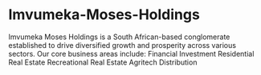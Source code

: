 # Imvumeka-Moses-Holdings
Imvumeka Moses Holdings is a South African-based conglomerate established to drive diversified growth and prosperity across various sectors. Our core business areas include:  Financial Investment Residential Real Estate Recreational Real Estate Agritech Distribution
